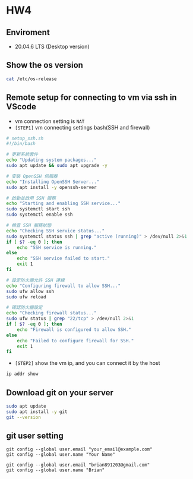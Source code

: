 # HW4
## Enviroment
* 20.04.6 LTS (Desktop version)

## Show the os version
``` bash
cat /etc/os-release
```

## Remote setup for connecting to vm via ssh in VScode
* vm connection setting is `NAT`
* `[STEP1]` vm connecting settings bash(SSH and firewall)
``` bash
# setup_ssh.sh
#!/bin/bash

# 更新系統套件
echo "Updating system packages..."
sudo apt update && sudo apt upgrade -y

# 安裝 OpenSSH 伺服器
echo "Installing OpenSSH Server..."
sudo apt install -y openssh-server

# 啟動並啟用 SSH 服務
echo "Starting and enabling SSH service..."
sudo systemctl start ssh
sudo systemctl enable ssh

# 檢查 SSH 服務狀態
echo "Checking SSH service status..."
sudo systemctl status ssh | grep "active (running)" > /dev/null 2>&1
if [ $? -eq 0 ]; then
    echo "SSH service is running."
else
    echo "SSH service failed to start."
    exit 1
fi

# 設定防火牆允許 SSH 連線
echo "Configuring firewall to allow SSH..."
sudo ufw allow ssh
sudo ufw reload

# 確認防火牆設定
echo "Checking firewall status..."
sudo ufw status | grep "22/tcp" > /dev/null 2>&1
if [ $? -eq 0 ]; then
    echo "Firewall is configured to allow SSH."
else
    echo "Failed to configure firewall for SSH."
    exit 1
fi
```

* `[STEP2]` show the vm ip, and you can connect it by the host
``` bash
ip addr show
```

## Download git on your server
``` bash
sudo apt update
sudo apt install -y git
git --version
```

## git user setting
``` git bash
git config --global user.email "your_email@example.com"
git config --global user.name "Your Name"

git config --global user.email "brian891203@gmail.com"
git config --global user.name "Brian"
```